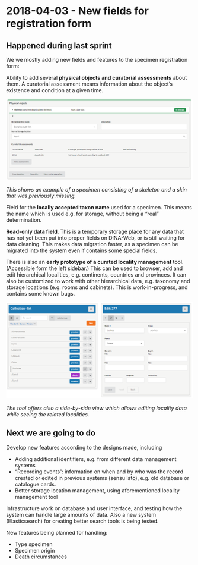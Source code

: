 # 2018-04-03 - New fields for registration form

## Happened during last sprint

We we mostly adding new fields and features to the specimen registration form:

Ability to add several **physical objects and curatorial assessments** about them. A curatorial assessment means information about the object’s existence and condition at a given time.

![Physical Object](https://github.com/DINA-Web/documentation/raw/master/news-assets/pysicalObject.png)

*This shows an example of a specimen consisting of a skeleton and a skin that was previously missing.*

Field for the **locally accepted taxon name** used for a specimen. This means the name which is used e.g. for storage, without being a “real” determination.

**Read-only data field**. This is a temporary storage place for any data that has not yet been put into proper fields on DINA-Web, or is still waiting for data cleaning. This makes data migration faster, as a specimen can be migrated into the system even if contains some special fields.

There is also an **early prototype of a curated locality management** tool. (Accessible form the left sidebar.) This can be used to browser, add and edit hierarchical localities, e.g. continents, countries and provinces. It can also be customized to work with other hierarchical data, e.g. taxonomy and storage locations (e.g. rooms and cabinets). This is work-in-progress, and contains some known bugs.

![Curated](https://github.com/DINA-Web/documentation/raw/master/news-assets/curatedSideBySide.png)

*The tool offers also a side-by-side view which allows editing locality data while seeing the related localities.*

## Next we are going to do

Develop new features according to the designs made, including
- Adding additional identifiers, e.g. from different data management systems
- “Recording events”: information on when and by who was the record created or edited in previous systems (sensu lato), e.g. old database or catalogue cards.
- Better storage location management, using aforementioned locality management tool

Infrastructure work on database and user interface, and testing how the system can handle large amounts of data. Also a new system (Elasticsearch) for creating better search tools is being tested.

New features being planned for handling:
- Type specimen
- Specimen origin
- Death circumstances